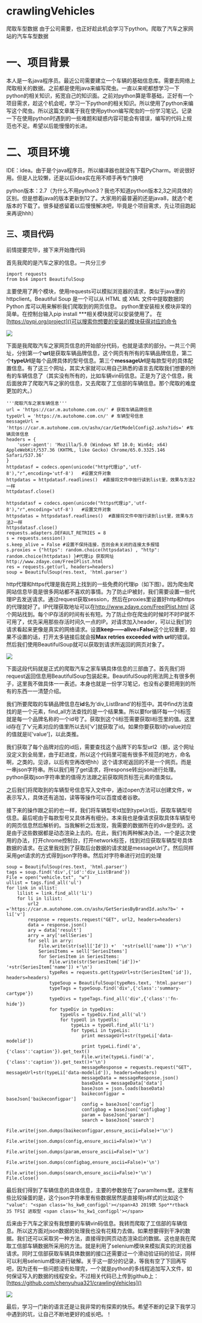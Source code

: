 # crawlingVehicles
爬取车型数据
由于公司需要，也正好趁此机会学习下python。爬取了汽车之家网站的汽车车型数据

# 一、项目背景

本人是一名java程序员。最近公司需要建立一个车辆的基础信息库。需要去网络上爬取相关的数据。之前都是使用java来编写爬虫。一直以来呢都想学习一下python的相关知识，拓宽自己的知识面。之前对python算是零基础，正好有一个项目需求，趁这个机会呢，学习一下python的相关知识。所以使用了python来编写这个爬虫。所以这篇文章属于我在使用python编写爬虫的一份学习笔记。记录一下在使用python时遇到的一些难题和疑惑内容可能会有错误，编写的代码上规范也不足。希望以后能慢慢的长进。

# 二、项目环境
    
IDE：idea。由于是个java程序员，所以编译器也就没有下载PyCharm。听说很好用。但是人比较懒，还是以后idea实在用不顺手再专门换吧

python版本：2.7（为什么不用python3？我也不知道python版本2,3之间具体的区别。但是想着java的版本更新到12了。大家用的最普遍的还是java8，就选个老版本的下载了。很多疑惑留着以后慢慢解决吧，毕竟是个项目需求，先让项目跑起来再说hhh）

## 三、项目代码
前情提要完毕，接下来开始撸代码

首先我爬的是汽车之家的信息。一共分三步

```
import requests
from bs4 import BeautifulSoup
```
主要使用了两个模块，使用requests可以模拟浏览器的请求，类似于java里的httpclient。Beautiful Soup 是一个可以从 HTML 或 XML 文件中提取数据的 Python 库可以用来解析我们爬取到的网页信息。
python里安装相关模块非常的简单。在控制台输入pip install ***相关模块就可以安装使用了。
在 [https://pypi.org/project]()可以搜索你想要的安装的模块获得对应的命令



![](https://user-gold-cdn.xitu.io/2019/9/22/16d597260eaff039?w=1445&h=341&f=png&s=42208)

下面是我爬取汽车之家网页信息的开始部分代码，也就是请求的部分。一共三个网址，分别第一个**url**是获取车辆品牌信息，这个网页有所有的车辆品牌信息，第二个**typeUrl**是每个品牌具体的型号信息。第三个**messageUrl**是每款型号的具体配置信息。有了这三个网址，其实大家就可以用自己熟悉的语言去爬取我们想要的所有的车辆信息了（其实没有所有的，比如车辆vin码信息。正是为了这个信息，我后面放弃了爬取汽车之家的信息，又去爬取了工信部的车辆信息。那个爬取的难度更加的大。）

```
'''爬取汽车之家车辆信息'''
url = 'https://car.m.autohome.com.cn/' # 获取车辆品牌信息
typeUrl = 'https://m.autohome.com.cn/' # 车辆型号信息
messageUrl = 'https://car.m.autohome.com.cn/ashx/car/GetModelConfig2.ashx?ids=' #车辆具体信息
headers = {
    'user-agent': 'Mozilla/5.0 (Windows NT 10.0; Win64; x64) AppleWebKit/537.36 (KHTML, like Gecko) Chrome/65.0.3325.146 Safari/537.36'
}
httpdatasf = codecs.open(unicode("http代理ip",'utf-8'),"r",encoding='utf-8')   #设置文件对象
httpdatas = httpdatasf.readlines()  #直接将文件中按行读到list里，效果与方法2一样
httpdatasf.close()

httpsdatasf = codecs.open(unicode("https代理ip",'utf-8'),"r",encoding='utf-8')   #设置文件对象
httpsdatas = httpsdatasf.readlines()  #直接将文件中按行读到list里，效果与方法2一样
httpsdatasf.close()
requests.adapters.DEFAULT_RETRIES = 8
s = requests.session()
s.keep_alive = False #设置不保持连接，否则会未关闭的连接太多报错
s.proxies = {"https": random.choice(httpsdatas) , "http": random.choice(httpdatas) }#代理ip 获取网址http://www.zdaye.com/FreeIPlist.html
res = requests.get(url, headers=headers)
soup = BeautifulSoup(res.text, 'html.parser')
```

http代理和https代理是我在网上找到的一些免费的代理ip（如下图）。因为爬虫爬网站信息毕竟是很多网站都不喜欢的事情。为了防止IP被封，我们需要设置一些代理IP去发送请求。通过request获取session，然后在proxies里设置好http和https的代理就好了。IP代理获取地址可以在[]()http://www.zdaye.com/FreeIPlist.html 这个网站找到。每个IP存活的时间有长有短。为了防止你在爬虫的时候时不时IP就不可用了，优先采用那些存活时间久一点的IP。对请求加入header，可以让我们的请求看起来更像是真实的网络请求。设置**keep——alive=False**这个比较重要，如果不设置的话，打开太多链接后就会报**Max retries exceeded with url**的错误。然后我们使用BeautifulSoup就可以获取到请求所返回的网页对象了。




![](https://user-gold-cdn.xitu.io/2019/9/23/16d59be3d5256a09?w=340&h=273&f=png&s=19173)

下面这段代码就是正式的爬取汽车之家车辆具体信息的三部曲了。首先我们将request返回信息用BeautifulSoup包装起来。BeautifulSoup的用法网上有很多例子，这里我不做具体一一表述。本身也就是一份学习笔记，也没有必要把用到的所有的东西一一清楚介绍。

我们所要爬取的车辆品牌信息在**id**名为‘div_ListBrand’的标签中。其中find方法查找的是一个元素，find_all方法查找的是一个结果集。所以要for循环每一个li标签就是每一个品牌名称的一个id号了。获取到这个li标签需要获取li标签里的值。这里id存在了‘v’元素对应的值里所以去li['v']就获取了id。如果你要获取li的value对应的值就是li['value']，以此类推。

我们获取了每个品牌对应的id后，需要查找这个品牌下的车型url2（额，这个网址没定义到全局里，由于赶进度，所以这个代码里可能有很多不规范的地方，命名啊，之类的。见谅，以后有空再改吧hh）这个请求呢返回的不是一个网页。而是一串json字符串。所以我们用了get请求，将response转出json进行处理。python获取json字符串里的值得方法跟之前获取网页标签元素的值类似。

之后我们将爬取到的车辆型号信息写入文件中，通过open方法可以创建文件，w表示写入，具体还有追加，读等等操作可以百度或者谷歌。

接下来的操作跟之前的也一样，我们将车辆型号id加到typeUrl后，获取车辆型号信息。最后呢由于每款型号又具体再有细分。本来我也是像请求获取具体车辆型号的网页信息然后解析的。当我解析之后发现，我需要的数据所在的div是空的。这是由于这些数据都是动态渲染上去的。在此，我们有两种解决办法，一个是这次使用的办法，打开chrome控制台，打开network标签，找到对应获取车辆型号具体数据的请求。在这里我找到了获取后台数据的请求就是messageUrl了。然后同样采用get请求的方式得到json字符串。然后对字符串进行对应的处理
```
soup = BeautifulSoup(res.text, 'html.parser')
tags = soup.find('div',{'id':'div_ListBrand'})
File = open("vehicle.txt", "w")
ullist = tags.find_all('ul')
for link in ullist:
    lilist = link.find_all('li')
    for li in lilist:
        url2 ='https://car.m.autohome.com.cn/ashx/GetSeriesByBrandId.ashx?b=' + li['v']
        response = requests.request("GET", url2, headers=headers)
        data = response.json()
        ary = data['result']
        arry = ary['sellSeries']
        for sell in arry:
            File.write(str(sell['Id']) +'  '+str(sell['name']) +'\n')
            SeriesItems = sell['SeriesItems']
            for SeriesItem in SeriesItems:
                File.write(str(SeriesItem['id'])+' '+str(SeriesItem['name']) +'\n')
                typeRes = requests.get(typeUrl+str(SeriesItem['id']), headers=headers)
                typeSoup = BeautifulSoup(typeRes.text, 'html.parser')
                typeTags = typeSoup.find('div',{'class':'summary-cartype'})
                typeDivs = typeTags.find_all('div',{'class':'fn-hide'})
                for typeDiv in typeDivs:
                    typeUls = typeDiv.find_all('ul')
                    for typeUl in typeUls:
                        typeLis = typeUl.find_all('li')
                        for typeLi in typeLis:
                            print messageUrl+str(typeLi['data-modelid'])
                            print typeLi.find('a',{'class':'caption'}).get_text()
                            File.write(typeLi.find('a',{'class':'caption'}).get_text()+'\n')
                            messageResponse = requests.request("GET", messageUrl+str(typeLi['data-modelid']), headers=headers)
                            messageData = messageResponse.json()
                            baseData = messageData['data']
                            baseJson = json.loads(baseData)
                            baikeconfigpar = baseJson['baikeconfigpar']
                            config = baseJson['config']
                            configbag = baseJson['configbag']
                            param = baseJson['param']
                            search = baseJson['search']
                            File.write(json.dumps(baikeconfigpar,ensure_ascii=False)+'\n')
                            File.write(json.dumps(config,ensure_ascii=False)+'\n')
                            File.write(json.dumps(param,ensure_ascii=False)+'\n')
                            File.write(json.dumps(configbag,ensure_ascii=False)+'\n')
                            File.write(json.dumps(search,ensure_ascii=False)+'\n')
File.close()
```
最后我们得到了车辆信息的具体信息，主要的参数放在了paramItems里。这里有些比较操蛋的是，这个json字符串里有些数据居然是直接带js样式的比如这个
`"value": "<span class='hs_kw0_configpl'></span>A3 2019款 Spo**rtback 35 TFSI 进取型 <span class='hs_kw1_configpl'></span>`

后来由于汽车之家没有我想要的车辆vin码信息。我转而爬取了工信部的车辆信息。所以这方面对json数据的处理我也没有花精力去做。如果想要得到干净的数据。我们还可以采取另一种方法，直接得到网页动态渲染后的数据。这也是我在爬取工信部车辆数据所采用的方法。就是利用了selenium模块来模拟真实的浏览器请求。同时工信部获取车辆具体数据的接口还需要过一个滑动验证码的验证，同样可以利用selenium模块进行破解。关于这一部分的记录，等我有空了下回再写吧，因为还有一些问题没有处理完，一个就是python的多线程追加写入文件，如何保证写入的数据的线程安全。不过相关代码已上传到github上：[https://github.com/chenyuhua321/crawlingVehicles]()



![](https://user-gold-cdn.xitu.io/2019/9/23/16d59f8c4c960e3a?w=1448&h=218&f=png&s=43080)

最后，学习一门新的语言还是让我非常的有探索的快乐。希望不断的记录下我学习中遇到的坑，让自己不断地更好的成长吧。！
